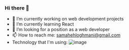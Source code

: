 ### Hi there 👋

- 🔭 I’m currently working on web development projects
- 🌱 I’m currently learning React
- 🤔 I’m looking for a position as a web developer
- 📫 How to reach me: samahehloghmani@gmail.com
- Technology that I'm using: ![image](https://user-images.githubusercontent.com/69393844/120087604-4e4ab880-c0b7-11eb-92c2-df8ca258b92f.png)



